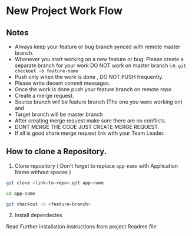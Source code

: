 New Project Work Flow
=====================

## Notes

- Always keep your feature or bug branch synced with remote master branch.
- Whenever you start working on a new feature or bug. Please create a separate branch for your work DO NOT work on master branch
  i.e. ```git checkout -b feature-name```
- Push only when the work is done , DO NOT PUSH frequently.
- Please write decent commit messages.
- Once the work is done push your feature branch on remote repo
- Create a merge request.
- Source branch will be feature branch (The one you were working on) and
- Target branch will be master branch
- After creating merge request make sure there are no conflicts.
- DONT MERGE THE CODE JUST CREATE MERGE REQUEST.
- If all is good share merge request link with your Team Leader.

## How to clone a Repository.

1. Clone repository ( Don't forget to replace ```app-name``` with Application Name without spaces )

```bash
git clone <link-to-repo>.git app-name

cd app-name

git checkout -b <feature-branch>
```

2. Install dependecies

Read Further installation instructions from project Readme file
